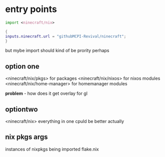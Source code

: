 # entry points

```nix
import <ninecraft/nix>
```

```nix
{
inputs.ninecraft.url = "githubMCPI-Revival/ninecraft";
}
```
but mybe import should kind of be prority perhaps

## option one
<ninecraft/nix/pkgs> for packages
<ninecraft/nix/nixos> for nixos modules
<ninecraft/nix/home-manager>  for homemanager modules

**problem** - how does it get overlay for gl

## optiontwo 

<ninecraft/nix>
everything in one
cpuld be better actually


## nix pkgs args
instances of nixpkgs being imported
flake.nix
